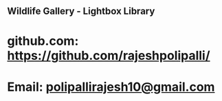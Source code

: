 ## Wildlife Gallery - Lightbox Library

# github.com: https://github.com/rajeshpolipalli/
# Email: polipallirajesh10@gmail.com
